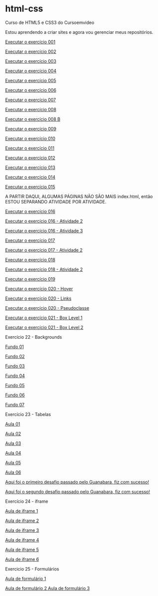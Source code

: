 # html-css
 Curso de HTML5 e CSS3 do Cursoemvideo

 Estou aprendendo a criar sites e agora vou gerenciar meus repositórios.

<a href="https://fernandofertz.github.io/html-css/exercicios/ex001/index.html">Executar o exercício 001 </a>

<a href="https://fernandofertz.github.io/html-css/exercicios/ex002/index.html">Executar o exercício 002 </a>

<a href="https://fernandofertz.github.io/html-css/exercicios/ex003/index.html">Executar o exercício 003 </a>

<a href="https://fernandofertz.github.io/html-css/exercicios/ex004/index.html">Executar o exercício 004 </a>

<a href="https://fernandofertz.github.io/html-css/exercicios/ex005/index.html">Executar o exercício 005 </a>

<a href="https://fernandofertz.github.io/html-css/exercicios/ex006/index.html">Executar o exercício 006 </a>

<a href="https://fernandofertz.github.io/html-css/exercicios/ex007/index.html">Executar o exercício 007 </a>

<a href="https://fernandofertz.github.io/html-css/exercicios/ex008/index.html">Executar o exercício 008 </a>

<a href="https://fernandofertz.github.io/html-css/exercicios/ex008b/index.html">Executar o exercício 008 B </a>

<a href="https://fernandofertz.github.io/html-css/exercicios/ex009/index.html">Executar o exercício 009 </a>

<a href="https://fernandofertz.github.io/html-css/exercicios/ex010/index.html">Executar o exercício 010 </a>

<a href="https://fernandofertz.github.io/html-css/exercicios/ex011/index.html">Executar o exercício 011 </a>

<a href="https://fernandofertz.github.io/html-css/exercicios/ex012/index.html">Executar o exercício 012 </a>

<a href="https://fernandofertz.github.io/html-css/exercicios/ex013/index.html">Executar o exercício 013 </a>

<a href="https://fernandofertz.github.io/html-css/exercicios/ex014/index.html">Executar o exercício 014  </a>

<a href="https://fernandofertz.github.io/html-css/exercicios/ex015/index.html">Executar o exercício 015 </a>

A PARTIR DAQUI, ALGUMAS PÁGINAS NÃO SÃO MAIS index.html, então ESTOU SEPARANDO ATIVIDADE POR ATIVIDADE.

<a href="https://fernandofertz.github.io/html-css/exercicios/ex016/cor01.html">Executar o exercício 016</a>

<a href="https://fernandofertz.github.io/html-css/exercicios/ex016/cor02.html">Executar o exercício 016 - Atividade 2</a>

<a href="https://fernandofertz.github.io/html-css/exercicios/ex016/cor03.html">Executar o exercício 016 - Atividade 3</a>

<a href="https://fernandofertz.github.io/html-css/exercicios/ex017/fonte01.html">Executar o exercício 017 </a>

<a href="https://fernandofertz.github.io/html-css/exercicios/ex017/fonte02.html">Executar o exercício 017 - Atividade 2 </a>

<a href="https://fernandofertz.github.io/html-css/exercicios/ex018/fonte01.html">Executar o exercício 018 </a>

<a href="https://fernandofertz.github.io/html-css/exercicios/ex018/fonte01.html">Executar o exercício 018 - Atividade 2 </a>

<a href="https://fernandofertz.github.io/html-css/exercicios/ex019/seletor1.html">Executar o exercício 019 </a>

<a href="https://fernandofertz.github.io/html-css/exercicios/ex020/hover.html">Executar o exercício 020 - Hover </a>

<a href="https://fernandofertz.github.io/html-css/exercicios/ex020/links.html">Executar o exercício 020 - Links</a>

<a href="https://fernandofertz.github.io/html-css/exercicios/ex020/pseudoclasse.html">Executar o exercício 020 - Pseudoclasse</a>

<a href="https://fernandofertz.github.io/html-css/exercicios/ex021/caixa01.html">Executar o exercício 021 - Box Level 1 </a>

<a href="https://fernandofertz.github.io/html-css/exercicios/ex021/caixa02.html">Executar o exercício 021 - Box Level 2 </a>

Exercício 22 - Backgrounds
<p><a href="https://fernandofertz.github.io/html-css/exercicios/ex022/fundo001.html">Fundo 01 </a></p>
<p><a href="https://fernandofertz.github.io/html-css/exercicios/ex022/fundo002.html">Fundo 02 </a></p>
<p><a href="https://fernandofertz.github.io/html-css/exercicios/ex022/fundo003.html">Fundo 03 </a></p>
<p><a href="https://fernandofertz.github.io/html-css/exercicios/ex022/fundo004.html">Fundo 04 </a></p>
<p><a href="https://fernandofertz.github.io/html-css/exercicios/ex022/fundo005.html">Fundo 05 </a></p>
<p><a href="https://fernandofertz.github.io/html-css/exercicios/ex022/fundo006.html">Fundo 06 </a></p>
<p><a href="https://fernandofertz.github.io/html-css/exercicios/ex022/fundo007.html">Fundo 07 </a></p>

Exercício 23 - Tabelas

<p><a href="https://fernandofertz.github.io/html-css/exercicios/ex023/tabela001.html">Aula 01</a></p>
<p><a href="https://fernandofertz.github.io/html-css/exercicios/ex023/tabela002.html">Aula 02</a></p>
<p><a href="https://fernandofertz.github.io/html-css/exercicios/ex023/tabela003.html">Aula 03</a></p>
<p><a href="https://fernandofertz.github.io/html-css/exercicios/ex023/tabela004.html">Aula 04</a></p>
<p><a href="https://fernandofertz.github.io/html-css/exercicios/ex023/tabela005.html">Aula 05</a></p>
<p><a href="https://fernandofertz.github.io/html-css/exercicios/ex023/tabela006.html">Aula 06</a></p>
<p><a href="https://fernandofertz.github.io/html-css/exercicios/ex023/desafiotabela01.html">Aqui foi o primeiro desafio passado pelo Guanabara, fiz com sucesso!</a></p>
<p><a href="https://fernandofertz.github.io/html-css/exercicios/ex023/desafiotabela02.html">Aqui foi o segundo desafio passado pelo Guanabara, fiz com sucesso!</a></p>

Exercício 24 - iframe

<p><a href="https://fernandofertz.github.io/html-css/exercicios/ex024/iframe001.html">Aula de iframe 1</a></p>
<p><a href="https://fernandofertz.github.io/html-css/exercicios/ex024/iframe002.html">Aula de iframe 2</a></p>
<p><a href="https://fernandofertz.github.io/html-css/exercicios/ex024/iframe003.html">Aula de iframe 3</a></p>
<p><a href="https://fernandofertz.github.io/html-css/exercicios/ex024/iframe004.html">Aula de iframe 4</a></p>
<p><a href="https://fernandofertz.github.io/html-css/exercicios/ex024/iframe005.html">Aula de iframe 5</a></p>
<p><a href="https://fernandofertz.github.io/html-css/exercicios/ex024/iframe006.html">Aula de iframe 6</a></p>

Exercicio 25 - Formulários

<p><a href="https://fernandofertz.github.io/html-css/exercicios/ex025/form001.html">Aula de formulário 1 </a></p>
<a href="https://fernandofertz.github.io/html-css/exercicios/ex025/form002.html">Aula de formulário 2 </a>
<a href="https://fernandofertz.github.io/html-css/exercicios/ex025/form003.html">Aula de formulário 3 </a>